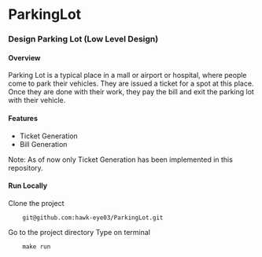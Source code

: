 # ParkingLot

### Design Parking Lot (Low Level Design)

#### Overview

Parking Lot is a typical place in a mall or airport or hospital, where people come to park their vehicles. They are issued a ticket for a spot at this place. Once they are done with their work, they pay the bill and exit the parking lot with their vehicle.

#### Features

- Ticket Generation
- Bill Generation

Note: As of now only Ticket Generation has been implemented in this repository.

#### Run Locally
Clone the project

        git@github.com:hawk-eye03/ParkingLot.git

Go to the project directory
Type on terminal 

        make run
